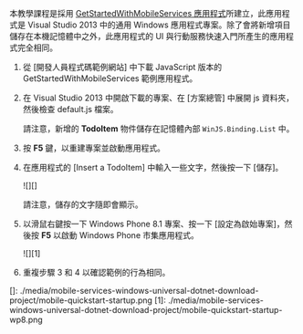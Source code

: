 本教學課程是採用 [GetStartedWithMobileServices 應用程式][GetStartedWithMobileServices 應用程式]所建立，此應用程式是 Visual Studio 2013 中的通用 Windows 應用程式專案。除了會將新增項目儲存在本機記憶體中之外，此應用程式的 UI 與行動服務快速入門所產生的應用程式完全相同。

1.  從 [開發人員程式碼範例網站] 中下載 JavaScript 版本的 GetStartedWithMobileServices 範例應用程式。

2.  在 Visual Studio 2013 中開啟下載的專案、在 [方案總管] 中展開 js 資料夾，然後檢查 default.js 檔案。

    請注意，新增的 **TodoItem** 物件儲存在記憶體內部 `WinJS.Binding.List` 中。

3.  按 **F5** 鍵，以重建專案並啟動應用程式。

4.  在應用程式的 [Insert a TodoItem] 中輸入一些文字，然後按一下 [儲存]。

    ![][]

    請注意，儲存的文字隨即會顯示。

5.  以滑鼠右鍵按一下 Windows Phone 8.1 專案、按一下 [設定為啟始專案]，然後按 **F5** 以啟動 Windows Phone 市集應用程式。

    ![][1]

6.  重複步驟 3 和 4 以確認範例的行為相同。

  [GetStartedWithMobileServices 應用程式]: http://go.microsoft.com/fwlink/p/?LinkID=510826
  []: ./media/mobile-services-windows-universal-dotnet-download-project/mobile-quickstart-startup.png
  [1]: ./media/mobile-services-windows-universal-dotnet-download-project/mobile-quickstart-startup-wp8.png
